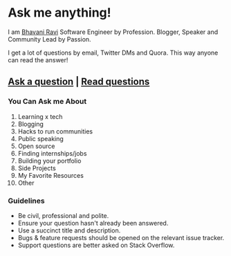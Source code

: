 # Ask me anything!

I am <a href="https://bhavaniravi.com/" target="_blank">Bhavani Ravi</a> Software Engineer by Profession. Blogger, Speaker and Community Lead by Passion.

I get a lot of questions by email, Twitter DMs and Quora. This way anyone can read the answer!

## [Ask a question](https://github.com/bhavaniravi/ama/issues) | [Read questions](https://github.com/bhavaniravi/ama/issues?utf8=%E2%9C%93&q=is%3Aissue%20is%3Aclosed%20sort%3Aupdated-desc%20-label%3Ahidden)

### You Can Ask me About

1. Learning x tech
2. Blogging
3. Hacks to run communities
4. Public speaking
5. Open source
6. Finding internships/jobs
7. Building your portfolio
8. Side Projects
9. My Favorite Resources
10. Other

### Guidelines

- Be civil, professional and polite.
- Ensure your question hasn't already been answered.
- Use a succinct title and description.
- Bugs & feature requests should be opened on the relevant issue tracker.
- Support questions are better asked on Stack Overflow.
